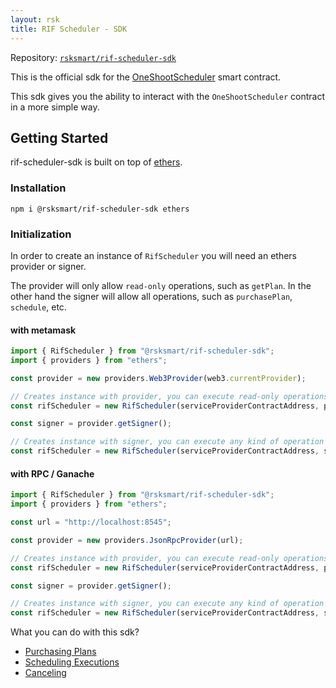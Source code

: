 ```yaml
---
layout: rsk
title: RIF Scheduler - SDK
---
```


Repository: [`rsksmart/rif-scheduler-sdk`](https://github.com/rsksmart/rif-scheduler-sdk)

This is the official sdk for the [OneShootScheduler](https://github.com/rsksmart/rif-scheduler-contracts) smart contract.

This sdk gives you the ability to interact with the `OneShootScheduler` contract in a more simple way.

## Getting Started

rif-scheduler-sdk is built on top of [ethers](https://docs.ethers.io/). 

### Installation

```
npm i @rsksmart/rif-scheduler-sdk ethers
```

### Initialization

In order to create an instance of `RifScheduler` you will need an ethers provider or signer.

The provider will only allow `read-only` operations, such as `getPlan`. In the other hand the signer will allow all operations, such as `purchasePlan`, `schedule`, etc.

#### with metamask

```javascript
import { RifScheduler } from "@rsksmart/rif-scheduler-sdk";
import { providers } from "ethers";

const provider = new providers.Web3Provider(web3.currentProvider);

// Creates instance with provider, you can execute read-only operations
const rifScheduler = new RifScheduler(serviceProviderContractAddress, provider);

const signer = provider.getSigner();

// Creates instance with signer, you can execute any kind of operation
const rifScheduler = new RifScheduler(serviceProviderContractAddress, signer);
```

#### with RPC / Ganache

```javascript
import { RifScheduler } from "@rsksmart/rif-scheduler-sdk";
import { providers } from "ethers";

const url = "http://localhost:8545";

const provider = new providers.JsonRpcProvider(url);

// Creates instance with provider, you can execute read-only operations
const rifScheduler = new RifScheduler(serviceProviderContractAddress, provider);

const signer = provider.getSigner();

// Creates instance with signer, you can execute any kind of operation
const rifScheduler = new RifScheduler(serviceProviderContractAddress, signer);
```

What you can do with this sdk?

- [Purchasing Plans](purchasing-plans)
- [Scheduling Executions](scheduling)
- [Canceling](canceling)
